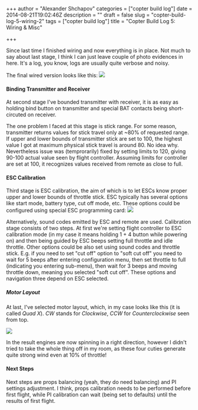 +++
author = "Alexander Shchapov"
categories = ["copter build log"]
date = 2014-08-21T19:02:46Z
description = ""
draft = false
slug = "copter-build-log-5-wiring-2"
tags = ["copter build log"]
title = "Copter Build Log 5: Wiring & Misc"

+++

Since last time I finished wiring and now everything is in place. Not much to say about last stage, I think I can just leave couple of photo evidences in here. It's a log, you know, logs are usually quite verbose and noisy.

The final wired version looks like this:
![](/content/images/2014/Aug/2014-08-21-00-07-40.jpg)


#### Binding Transmitter and Receiver
At second stage I've bounded transmitter with receiver, it is as easy as holding bind button on transmitter and special BAT contacts being short-circuted on receiver.

The one problem I faced at this stage is stick range. For some reason, transmitter returns values for stick travel only at ~80% of requested range. If upper and lower bounds of transmitter stick are set to 100, the highest value I got at maximum physical stick travel is around 80. No idea why. Nevertheless issue was (temprorarily) fixed by setting limits to 120, giving 90-100 actual value seen by flight controller. Assuming limits for controller are set at 100, it recognizes values received from remote as close to full.

#### ESC Calibration
Third stage is ESC calibration, the aim of which is to let ESCs know proper upper and lower bounds of throttle stick. ESC typically has several options like start mode, battery type, cut off mode, etc. These options could be configured using special ESC programming card:
![](https://www.hobbyking.com/hobbyking/store/catalog/53736.jpg)

Alternatively, sound codes emitted by ESC and remote are used. Calibration stage consists of two steps. At first we're setting flight controller to ESC calibration mode (in my case it means holding 1 + 4 button while powering on) and then being guided by ESC beeps setting full throttle and idle throttle. Other options could be also set using sound codes and throttle stick. E.g. if you need to set "cut off" option to "soft cut off" you need to wait for 5 beeps after entering configuration menu, then set throttle to full (indicating you entering sub-menu), then wait for 3 beeps and moving throttle down, meaning you selected "soft cut off". These options and navigation three depend on ESC selected.


##### Motor Layout
At last, I've selected motor layout, which, in my case looks like this (it is called _Quad X_). _CW_ stands for _Clockwise_, _CCW_ for _Counterclockwise_ seen from top.

![](/content/images/2014/Aug/2014-08-21-21-29-58.jpg)

In the result engines are now spinning in a right direction, however I didn't tried to take the whole thing off in my room, as these four cuties generate quite strong wind even at 10% of throttle!


#### Next Steps
Next steps are props balancing (yeah, they do need balancing) and PI settings adjustment. I think, props calibration needs to be performed before first flight, while PI calibration can wait (being set to defaults) until the results of first flight.